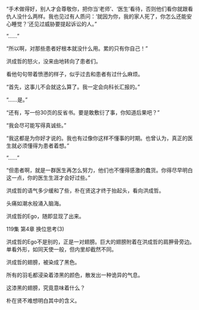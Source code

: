 “手术做得好，别人才会尊敬你，把你当‘老师’、‘医生’看待，否则他们看你就跟看仇人没什么两样。我也见过有人质问：‘就因为你，我的家人死了，你怎么还能安心睡觉？’还见过威胁要提起诉讼的人。”

“……”

“所以啊，对那些患者好根本就没什么用。累的只有你自己！”

洪成哲的怒火，没来由地转向了患者们。

看他句句带着愤懑的样子，似乎过去和患者有过什么麻烦。

“首先，这事儿不会就这么算了。我一定会向科长汇报的。”

“……是。”

“还有，写一份30页的反省书。要是敢敷衍了事，你知道后果吧？”

“我会尽可能写得真诚些。”

“我这都是为你好才说的。我也有过像你这样不懂事的时期。也曾认为，真正的医生就必须懂得为患者着想。”

“……”

“但患者啊，就是一群医生再怎么努力，他们也不懂得感激的蠢货。你得尽早明白这一点，你的医生生涯才会好过些。”

洪成哲的语气多少缓和了些，朴在贤这才终于抬起头，看向洪成哲。

头痛如潮水般涌入脑海。

洪成哲的Ego，随即显现了出来。

119集 第4章 换位思考(3)

洪成哲的Ego不是别的，正是一对翅膀。巨大的翅膀附着在洪成哲的肩胛骨旁边。单看外形，如同天使一般，但内里却截然不同。

洪成哲的翅膀，被染成了黑色。

所有的羽毛都浸染着漆黑的颜色，散发出一种诡异的气息。

这漆黑的翅膀，究竟意味着什么？

朴在贤不难想明白其中的含义。